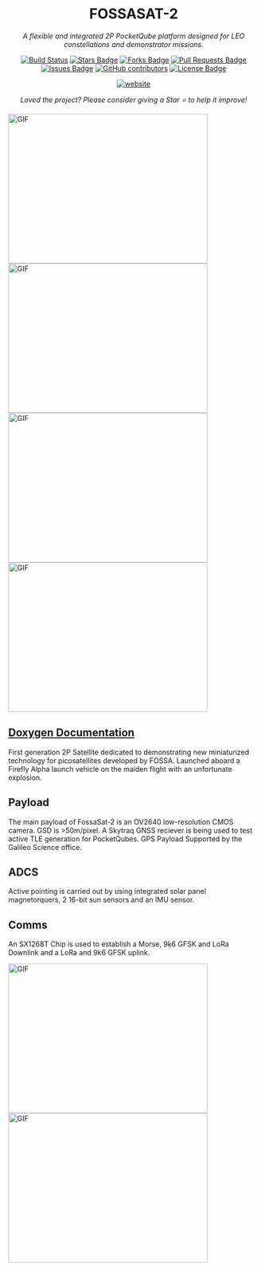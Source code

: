 <h1 align="center">FOSSASAT-2</h1>
<div align="center">

<i>A flexible and integrated 2P PocketQube platform designed for LEO constellations and demonstrator missions.</i>

[![Build Status](https://Github.com/FOSSASystems/FOSSASAT-2/workflows/CI/badge.svg)](https://github.com/FOSSASystems/FOSSASAT-2/actions)
<a href="https://github.com/FOSSASystems/FOSSASAT-2/stargazers"><img src="https://img.shields.io/github/stars/FOSSASystems/FOSSASAT-2" alt="Stars Badge"/></a>
<a href="https://github.com/FOSSASystems/FOSSASAT-2/network/members"><img src="https://img.shields.io/github/forks/FOSSASystems/FOSSASAT-2" alt="Forks Badge"/></a>
<a href="https://github.com/FOSSASystems/FOSSASAT-2/pulls"><img src="https://img.shields.io/github/issues-pr/FOSSASystems/FOSSASAT-2" alt="Pull Requests Badge"/></a>
<a href="https://github.com/FOSSASystems/FOSSASAT-2/issues"><img src="https://img.shields.io/github/issues/FOSSASystems/FOSSASAT-2" alt="Issues Badge"/></a>
<a href="https://github.com/FOSSASystems/FOSSASAT-2/graphs/contributors"><img alt="GitHub contributors" src="https://img.shields.io/github/contributors/FOSSASystems/FOSSASAT-2?color=2b9348"></a>
<a href="https://github.com/FOSSASystems/FOSSASAT-2/blob/master/LICENSE"><img src="https://img.shields.io/github/license/FOSSASystems/FOSSASAT-2?color=2b9348" alt="License Badge"/></a>


<a href="https://fossa.systems/fossasat-2/"><img src="https://img.shields.io/static/v1?label=&labelColor=505050&message=website&color=%230076D6&style=flat&logo=google-chrome&logoColor=%230076D6" alt="website"/></a>
<!-- <img src="http://hits.dwyl.com/FOSSASystems/FOSSASAT-2.svg" alt="Hits Badge"/> -->


<i>Loved the project? Please consider giving a Star ⭐️ to help it improve!</i>

</div></div>
</div>

<img width="400" height="300" align="left" alt="GIF" src="https://user-images.githubusercontent.com/22770735/92360470-7ac63b00-f10a-11ea-813c-33666969a2a5.jpg" />
<img width="400" height="300" align="center" alt="GIF" src="https://user-images.githubusercontent.com/22770735/92360491-81ed4900-f10a-11ea-8bf3-148f85f86fa6.jpg" />
<img width="400" height="300" align="left" alt="GIF" src="https://user-images.githubusercontent.com/22770735/92360453-739f2d00-f10a-11ea-80b4-5bcf9976401c.jpg" />
<img width="400" height="300" align="center" alt="GIF" src="https://user-images.githubusercontent.com/22770735/92360480-7e59c200-f10a-11ea-8ef2-bfc5b55f4669.jpg" />

## [Doxygen Documentation](https://fossasystems.github.io/FOSSASAT-2)


First generation 2P Satellite dedicated to demonstrating new miniaturized technology for picosatellites developed by FOSSA. Launched aboard a Firefly Alpha launch vehicle on the maiden flight with an unfortunate explosion. 

## Payload
The main payload of FossaSat-2 is an OV2640 low-resolution CMOS camera. GSD is >50m/pixel. A Skytraq GNSS reciever is being used to test active TLE generation for PocketQubes. GPS Payload Supported by the Galileo Science office.

## ADCS
Active pointing is carried out by using integrated solar panel magnetorquers, 2 16-bit sun sensors and an IMU sensor.

## Comms
An SX1268T Chip is used to establish a Morse, 9k6 GFSK and LoRa Downlink and a LoRa and 9k6 GFSK uplink.

<img width="400" height="300" align="left" alt="GIF" src="https://user-images.githubusercontent.com/22770735/92362086-1658ab00-f10d-11ea-8134-89b33b9b95ce.jpg" />
<img width="400" height="300" align="center" alt="GIF" src="https://user-images.githubusercontent.com/22770735/92362101-1eb0e600-f10d-11ea-8654-0a89e8b4275e.jpg" />
